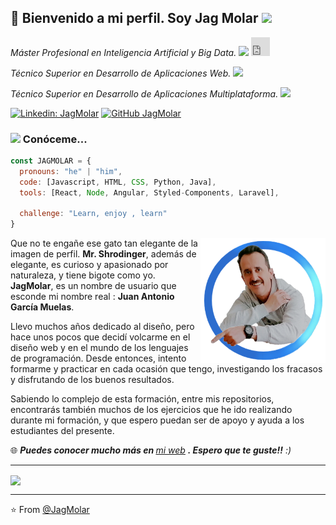 ### <h2>👋 Bienvenido a mi perfil. Soy Jag Molar <img src="https://media.giphy.com/media/KzJkzjggfGN5Py6nkT/giphy.gif" width="50"></h2>

<p>
  <em>Máster Profesional en Inteligencia Artificial y Big Data.
    <img src="https://media.giphy.com/media/gK6PMs5BOnLIE2QCtU/giphy.gif" width="30">
    <iframe src="https://giphy.com/embed/cDtZWTlFWUeac4ftHE" width="30" height="30" frameBorder="0" class="giphy-embed" allowFullScreen></iframe>
  </em>
</p>

<p>
  <em>Técnico Superior en Desarrollo de Aplicaciones Web.
    <img src="https://media.giphy.com/media/gK6PMs5BOnLIE2QCtU/giphy.gif" width="30">
  </em>
</p>

<p>
  <em>Técnico Superior en Desarrollo de Aplicaciones Multiplataforma.
    <img src="https://media.giphy.com/media/gK6PMs5BOnLIE2QCtU/giphy.gif" width="30">
  </em>
</p>

[![Linkedin: JagMolar](https://img.shields.io/badge/-juanantoniogarciamuelas-blue?style=flat-square&logo=Linkedin&logoColor=white&link=https://www.linkedin.com/in/juanantoniogarciamuelas)](https://www.linkedin.com/in/juanantoniogarciamuelas)
[![GitHub JagMolar](https://img.shields.io/github/followers/JagMolar?label=follow&style=social)](https://github.com/JagMolar)


### <img src="https://media.giphy.com/media/eNA1tWKSfe3C4lyrTx/giphy.gif" width="50"> Conóceme...  

```javascript
const JAGMOLAR = {
  pronouns: "he" | "him",
  code: [Javascript, HTML, CSS, Python, Java],
  tools: [React, Node, Angular, Styled-Components, Laravel],
  
  challenge: "Learn, enjoy , learn"
}
```
<p align="left"><!-- <img src="https://repository-images.githubusercontent.com/288677863/24a25e00-e216-11ea-971b-b62dea14b560" width="200" align="right" /> -->
  <img src="https://github.com/JagMolar/Jagmolar.site/blob/master/images/juanremovebg2607.png" width="200" align="right" />
  Que no te engañe ese gato tan elegante de la imagen de perfil. <b>Mr. Shrodinger</b>, además de elegante, es curioso y apasionado por naturaleza, y tiene bigote como yo. <b>JagMolar</b>, es un nombre de usuario que esconde mi nombre real : <b>Juan Antonio García Muelas</b>. 
</p> 
<p align="left">
  Llevo muchos años dedicado al diseño, pero hace unos pocos que decidí volcarme en el diseño web y en el mundo de los lenguajes de programación. Desde entonces, intento formarme y practicar en cada ocasión que tengo, investigando los fracasos y disfrutando de los buenos resultados. 
</p>
<p align="left">
Sabiendo lo complejo de esta formación, entre mis repositorios, encontrarás también muchos de los ejercicios que he ido realizando durante mi formación, y que espero puedan ser de apoyo y ayuda a los estudiantes del presente. 
</p>



🌐 <em><b>Puedes conocer mucho más en </b> <a href="https://jagmolar.github.io/Jagmolar.site/" target="blank">mi web</a> <b>. Espero que te guste!!</b> :)</em>

---

<img align='center' src="https://media.giphy.com/media/KzJkzjggfGN5Py6nkT/giphy.gif" width="200">

---

⭐️ From [@JagMolar](https://github.com/JagMolar)

<!-- **JagMolar/JagMolar** is a ✨ _special_ ✨ repository because its `README.md` (this file) appears on your GitHub profile.
